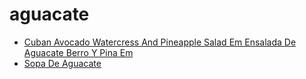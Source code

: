 # aguacate

 * [Cuban Avocado Watercress And Pineapple Salad Em Ensalada De Aguacate Berro Y Pina Em](../../index/c/cuban-avocado-watercress-and-pineapple-salad-em-ensalada-de-aguacate-berro-y-pina-em-51203230.json)
 * [Sopa De Aguacate](../../index/s/sopa-de-aguacate-14320.json)
